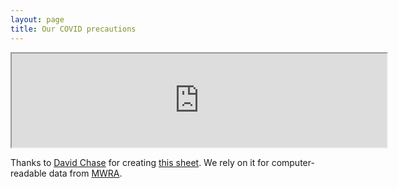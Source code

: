 ```yaml
---
layout: page
title: Our COVID precautions
---
```


<iframe style="width: 600px;" src="https://docs.google.com/spreadsheets/d/e/2PACX-1vQW1RV5pAMaiftdG_mwFqNEbpU-M5sP5zeHJkbLGgouG0Jm3nBlay9wOdcbNX4hVlg5bvkwBL1IzlTD/pubhtml?gid=1664410943&amp;single=true&amp;widget=true&amp;headers=false"></iframe>

Thanks to [David Chase](https://github.com/dr2chase) for creating [this sheet](https://docs.google.com/spreadsheets/d/1UKrPBFedwo-pBhroqP6racz1ReUvhg7L0dEm2wsXoEM/edit).
We rely on it for computer-readable data from [MWRA](https://www.mwra.com/biobot/biobotdata.htm).

